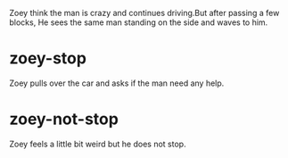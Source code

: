 Zoey think the man is crazy and continues driving.But after passing a few blocks, He sees the same man standing on the side and waves to him.

# zoey-stop
Zoey pulls over the car and asks if the man need any help.

# zoey-not-stop
Zoey feels a little bit weird but he does not stop.
